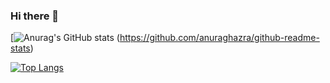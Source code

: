 ### Hi there 👋

<!--
**taka1109y/taka1109y** is a ✨ _special_ ✨ repository because its `README.md` (this file) appears on your GitHub profile.

Here are some ideas to get you started:

- 🔭 I’m currently working on ...
- 🌱 I’m currently learning ...
- 👯 I’m looking to collaborate on ...
- 🤔 I’m looking for help with ...
- 💬 Ask me about ...
- 📫 How to reach me: ...
- 😄 Pronouns: ...
- ⚡ Fun fact: ...
-->

[![Anurag's GitHub stats](https://github-readme-stats.vercel.app/api?username={taka1109y})
(https://github.com/anuraghazra/github-readme-stats)

[![Top Langs](https://github-readme-stats.vercel.app/api/top-langs/?username=taka1109y&layout=compact
)](https://github.com/anuraghazra/github-readme-stats)
